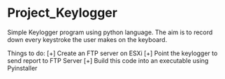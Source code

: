 # Project_Keylogger
 Simple Keylogger program using python language. The aim is to record down every keystroke the user makes on the keyboard. 



 Things to do:
 [+]    Create an FTP server on ESXi
 [+]    Point the keylogger to send report to FTP Server
 [+]    Build this code into an executable using Pyinstaller

